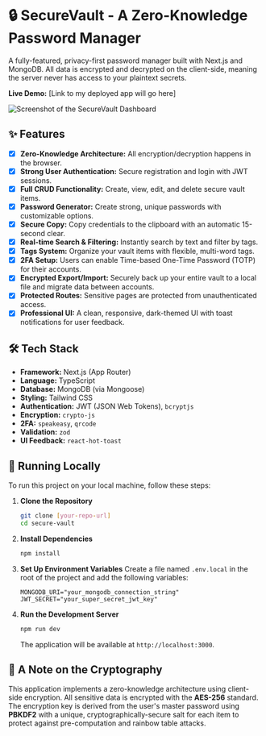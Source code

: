 # 🔒 SecureVault - A Zero-Knowledge Password Manager

A fully-featured, privacy-first password manager built with Next.js and MongoDB. All data is encrypted and decrypted on the client-side, meaning the server never has access to your plaintext secrets.

**Live Demo:** [Link to my deployed app will go here]

![Screenshot of the SecureVault Dashboard](<img width="2490" height="3048" alt="localhost_3000_dashboard" src="https://github.com/user-attachments/assets/d0738347-e1f0-49aa-9159-e493c6a2a000" />
)

## ✨ Features

- [x] **Zero-Knowledge Architecture:** All encryption/decryption happens in the browser.
- [x] **Strong User Authentication:** Secure registration and login with JWT sessions.
- [x] **Full CRUD Functionality:** Create, view, edit, and delete secure vault items.
- [x] **Password Generator:** Create strong, unique passwords with customizable options.
- [x] **Secure Copy:** Copy credentials to the clipboard with an automatic 15-second clear.
- [x] **Real-time Search & Filtering:** Instantly search by text and filter by tags.
- [x] **Tags System:** Organize your vault items with flexible, multi-word tags.
- [x] **2FA Setup:** Users can enable Time-based One-Time Password (TOTP) for their accounts.
- [x] **Encrypted Export/Import:** Securely back up your entire vault to a local file and migrate data between accounts.
- [x] **Protected Routes:** Sensitive pages are protected from unauthenticated access.
- [x] **Professional UI:** A clean, responsive, dark-themed UI with toast notifications for user feedback.

## 🛠️ Tech Stack

* **Framework:** Next.js (App Router)
* **Language:** TypeScript
* **Database:** MongoDB (via Mongoose)
* **Styling:** Tailwind CSS
* **Authentication:** JWT (JSON Web Tokens), `bcryptjs`
* **Encryption:** `crypto-js`
* **2FA:** `speakeasy`, `qrcode`
* **Validation:** `zod`
* **UI Feedback:** `react-hot-toast`

## 🚀 Running Locally

To run this project on your local machine, follow these steps:

1.  **Clone the Repository**
    ```bash
    git clone [your-repo-url]
    cd secure-vault
    ```

2.  **Install Dependencies**
    ```bash
    npm install
    ```

3.  **Set Up Environment Variables**
    Create a file named `.env.local` in the root of the project and add the following variables:
    ```
    MONGODB_URI="your_mongodb_connection_string"
    JWT_SECRET="your_super_secret_jwt_key"
    ```

4.  **Run the Development Server**
    ```bash
    npm run dev
    ```
    The application will be available at `http://localhost:3000`.

## 📝 A Note on the Cryptography

This application implements a zero-knowledge architecture using client-side encryption. All sensitive data is encrypted with the **AES-256** standard. The encryption key is derived from the user's master password using **PBKDF2** with a unique, cryptographically-secure salt for each item to protect against pre-computation and rainbow table attacks.
